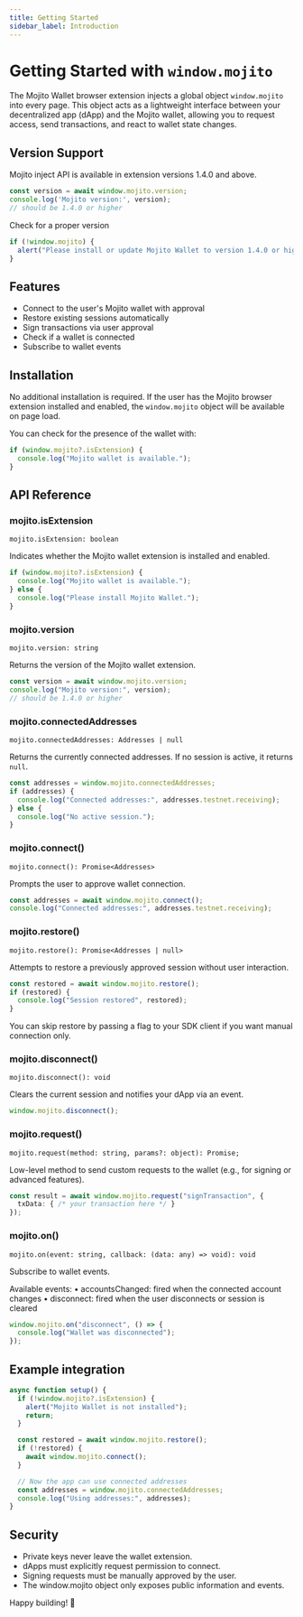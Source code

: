 ```yaml
---
title: Getting Started
sidebar_label: Introduction
---
```


# Getting Started with `window.mojito`

The Mojito Wallet browser extension injects a global object `window.mojito` into every page. This object acts as a lightweight interface between your decentralized app (dApp) and the Mojito wallet, allowing you to request access, send transactions, and react to wallet state changes.

## Version Support

Mojito inject API is available in extension versions 1.4.0 and above.

```ts
const version = await window.mojito.version;
console.log('Mojito version:', version);
// should be 1.4.0 or higher
```

Check for a proper version
```ts
if (!window.mojito) {
  alert("Please install or update Mojito Wallet to version 1.4.0 or higher.");
}
```

## Features

- Connect to the user's Mojito wallet with approval
- Restore existing sessions automatically
- Sign transactions via user approval
- Check if a wallet is connected
- Subscribe to wallet events

## Installation

No additional installation is required. If the user has the Mojito browser extension installed and enabled, the `window.mojito` object will be available on page load.

You can check for the presence of the wallet with:

```ts
if (window.mojito?.isExtension) {
  console.log("Mojito wallet is available.");
}
```

## API Reference

### mojito.isExtension

`mojito.isExtension: boolean`

Indicates whether the Mojito wallet extension is installed and enabled.

```ts
if (window.mojito?.isExtension) {
  console.log("Mojito wallet is available.");
} else {
  console.log("Please install Mojito Wallet.");
}
```

### mojito.version

`mojito.version: string`

Returns the version of the Mojito wallet extension.

```ts
const version = await window.mojito.version;
console.log("Mojito version:", version);
// should be 1.4.0 or higher
```

### mojito.connectedAddresses
`mojito.connectedAddresses: Addresses | null`

Returns the currently connected addresses. If no session is active, it returns `null`.

```ts
const addresses = window.mojito.connectedAddresses;
if (addresses) {
  console.log("Connected addresses:", addresses.testnet.receiving);
} else {
  console.log("No active session.");
}
```

### mojito.connect()
`mojito.connect(): Promise<Addresses>`

Prompts the user to approve wallet connection.

```ts
const addresses = await window.mojito.connect();
console.log("Connected addresses:", addresses.testnet.receiving);
```

### mojito.restore()
`mojito.restore(): Promise<Addresses | null>`

Attempts to restore a previously approved session without user interaction.

```ts
const restored = await window.mojito.restore();
if (restored) {
  console.log("Session restored", restored);
}
```

You can skip restore by passing a flag to your SDK client if you want manual connection only.

### mojito.disconnect()
`mojito.disconnect(): void`

Clears the current session and notifies your dApp via an event.

```ts
window.mojito.disconnect();
```

### mojito.request()
`mojito.request(method: string, params?: object): Promise;`

Low-level method to send custom requests to the wallet (e.g., for signing or advanced features).

```ts
const result = await window.mojito.request("signTransaction", {
  txData: { /* your transaction here */ }
});
```

### mojito.on()
`mojito.on(event: string, callback: (data: any) => void): void`

Subscribe to wallet events.

Available events:
•	accountsChanged: fired when the connected account changes
•	disconnect: fired when the user disconnects or session is cleared

```ts
window.mojito.on("disconnect", () => {
  console.log("Wallet was disconnected");
});
```

## Example integration

```ts
async function setup() {
  if (!window.mojito?.isExtension) {
    alert("Mojito Wallet is not installed");
    return;
  }

  const restored = await window.mojito.restore();
  if (!restored) {
    await window.mojito.connect();
  }

  // Now the app can use connected addresses
  const addresses = window.mojito.connectedAddresses;
  console.log("Using addresses:", addresses);
}
```

## Security

- Private keys never leave the wallet extension.
- dApps must explicitly request permission to connect.
- Signing requests must be manually approved by the user.
- The window.mojito object only exposes public information and events.

Happy building! 🚀
